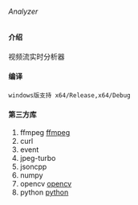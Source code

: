 ###### Analyzer

#### 介绍
视频流实时分析器


#### 编译
~~~
windows版支持 x64/Release,x64/Debug

~~~

#### 第三方库

1.  ffmpeg [ffmpeg](http://ffmpeg.org/)
2.  curl
3.  event
4.  jpeg-turbo
5.  jsoncpp
6.  numpy 
7.  opencv [opencv](https://opencv.org/)
8.  python [python](https://www.python.org//)


